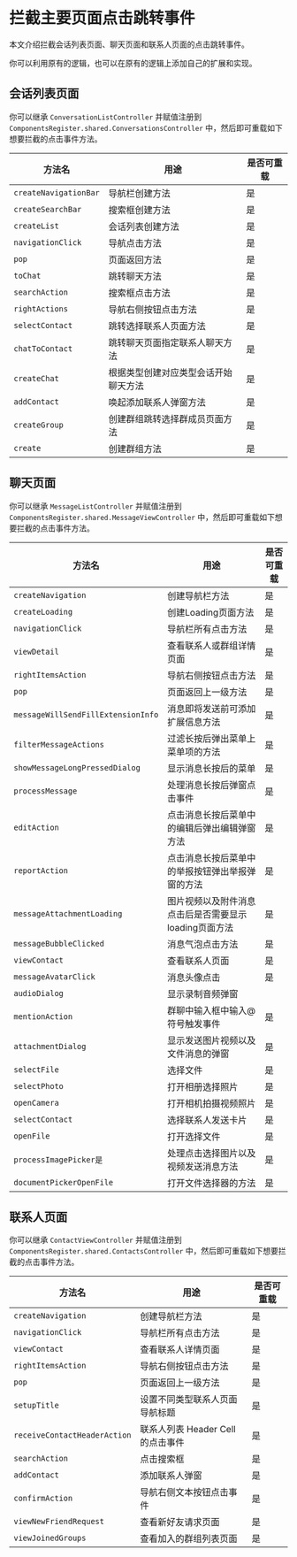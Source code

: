 # 拦截主要页面点击跳转事件

<Toc />

本文介绍拦截会话列表页面、聊天页面和联系人页面的点击跳转事件。

你可以利用原有的逻辑，也可以在原有的逻辑上添加自己的扩展和实现。

## 会话列表页面

你可以继承 `ConversationListController` 并赋值注册到 `ComponentsRegister.shared.ConversationsController` 中，然后即可重载如下想要拦截的点击事件方法。

| 方法名    |   用途    | 是否可重载 |
| -------- | -------- | -------- |
| `createNavigationBar`    | 导航栏创建方法 | 是     |
| `createSearchBar`        | 搜索框创建方法 | 是     |
| `createList`             | 会话列表创建方法 | 是     |
| `navigationClick`        | 导航点击方法     | 是     |
| `pop`                    | 页面返回方法     | 是     |
| `toChat`                 | 跳转聊天方法     | 是     |
| `searchAction`           | 搜索框点击方法     | 是     |
| `rightActions`           | 导航右侧按钮点击方法     | 是     |
| `selectContact`          | 跳转选择联系人页面方法     | 是     |
| `chatToContact`          | 跳转聊天页面指定联系人聊天方法     | 是     |
| `createChat`             | 根据类型创建对应类型会话开始聊天方法     | 是     |
| `addContact`             | 唤起添加联系人弹窗方法     | 是     |
| `createGroup`            | 创建群组跳转选择群成员页面方法     | 是     |
| `create`                 | 创建群组方法     | 是     |

## 聊天页面

你可以继承 `MessageListController` 并赋值注册到 `ComponentsRegister.shared.MessageViewController` 中，然后即可重载如下想要拦截的点击事件方法。

| 方法名    |   用途    | 是否可重载 |
| -------- | -------- | -------- |
| `createNavigation`    | 创建导航栏方法     | 是     |
| `createLoading`    | 创建Loading页面方法     | 是     |
| `navigationClick`    | 导航栏所有点击方法     | 是     |
| `viewDetail`   | 查看联系人或群组详情页面     | 是     |
| `rightItemsAction`    | 导航右侧按钮点击方法     | 是     |
| `pop`   | 页面返回上一级方法     | 是     |
| `messageWillSendFillExtensionInfo`    | 消息即将发送前可添加扩展信息方法     | 是     |
| `filterMessageActions`    | 过滤长按后弹出菜单上菜单项的方法     | 是     |
| `showMessageLongPressedDialog`   | 显示消息长按后的菜单     | 是     |
| `processMessage`  | 处理消息长按后弹窗点击事件     | 是     |
| `editAction`    | 点击消息长按后菜单中的编辑后弹出编辑弹窗方法     | 是     |
| `reportAction`    | 点击消息长按后菜单中的举报按钮弹出举报弹窗的方法     | 是     |
| `messageAttachmentLoading`    | 图片视频以及附件消息点击后是否需要显示loading页面方法     | 是     |
| `messageBubbleClicked`    | 消息气泡点击方法     | 是     |
| `viewContact`   | 查看联系人页面    | 是     |
| `messageAvatarClick`   | 消息头像点击     | 是     |
| `audioDialog`  | 显示录制音频弹窗     |      |
| `mentionAction`    | 群聊中输入框中输入@符号触发事件     | 是     |
| `attachmentDialog`    | 显示发送图片视频以及文件消息的弹窗    | 是     |
| `selectFile`    | 选择文件     | 是     |
| `selectPhoto`    | 打开相册选择照片     | 是     |
| `openCamera`    | 打开相机拍摄视频照片     | 是     |
| `selectContact`   | 选择联系人发送卡片     | 是     |
| `openFile`   | 打开选择文件     | 是     |
| `processImagePicker是`   | 处理点击选择图片以及视频发送消息方法     | 是     |
| `documentPickerOpenFile`   | 打开文件选择器的方法     | 是     |

## 联系人页面

你可以继承 `ContactViewController` 并赋值注册到 `ComponentsRegister.shared.ContactsController` 中，然后即可重载如下想要拦截的点击事件方法。

| 方法名    |   用途    | 是否可重载 |
| -------- | -------- | -------- |
| `createNavigation`    | 创建导航栏方法     | 是     |
| `navigationClick`    | 导航栏所有点击方法     | 是     |
| `viewContact`   | 查看联系人详情页面     | 是     |
| `rightItemsAction`    | 导航右侧按钮点击方法     | 是     |
| `pop`   | 页面返回上一级方法     |   是   |
| `setupTitle`    | 设置不同类型联系人页面导航标题     | 是     |
| `receiveContactHeaderAction`    | 联系人列表 Header Cell 的点击事件 | 是     |
| `searchAction`    | 点击搜索框     | 是     |
| `addContact`    | 添加联系人弹窗     | 是     |
| `confirmAction`    | 导航右侧文本按钮点击事件     | 是     |
| `viewNewFriendRequest`   | 查看新好友请求页面     | 是     |
| `viewJoinedGroups`   | 查看加入的群组列表页面     | 是     |
